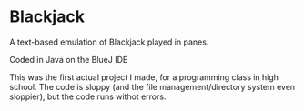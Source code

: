 # Blackjack

A text-based emulation of Blackjack played in panes.

Coded in Java on the BlueJ IDE

This was the first actual project I made, for a programming class in high school. The code is sloppy (and the file management/directory system even sloppier), but the code runs withot errors.
